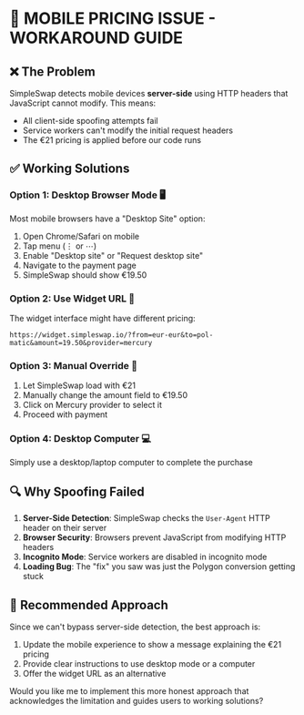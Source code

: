 # 📱 MOBILE PRICING ISSUE - WORKAROUND GUIDE

## ❌ The Problem
SimpleSwap detects mobile devices **server-side** using HTTP headers that JavaScript cannot modify. This means:
- All client-side spoofing attempts fail
- Service workers can't modify the initial request headers
- The €21 pricing is applied before our code runs

## ✅ Working Solutions

### Option 1: Desktop Browser Mode 🖥️
Most mobile browsers have a "Desktop Site" option:
1. Open Chrome/Safari on mobile
2. Tap menu (⋮ or ⋯)
3. Enable "Desktop site" or "Request desktop site"
4. Navigate to the payment page
5. SimpleSwap should show €19.50

### Option 2: Use Widget URL 🔧
The widget interface might have different pricing:
```
https://widget.simpleswap.io/?from=eur-eur&to=pol-matic&amount=19.50&provider=mercury
```

### Option 3: Manual Override 📝
1. Let SimpleSwap load with €21
2. Manually change the amount field to €19.50
3. Click on Mercury provider to select it
4. Proceed with payment

### Option 4: Desktop Computer 💻
Simply use a desktop/laptop computer to complete the purchase

## 🔍 Why Spoofing Failed

1. **Server-Side Detection**: SimpleSwap checks the `User-Agent` HTTP header on their server
2. **Browser Security**: Browsers prevent JavaScript from modifying HTTP headers
3. **Incognito Mode**: Service workers are disabled in incognito mode
4. **Loading Bug**: The "fix" you saw was just the Polygon conversion getting stuck

## 🚀 Recommended Approach

Since we can't bypass server-side detection, the best approach is:

1. Update the mobile experience to show a message explaining the €21 pricing
2. Provide clear instructions to use desktop mode or a computer
3. Offer the widget URL as an alternative

Would you like me to implement this more honest approach that acknowledges the limitation and guides users to working solutions?